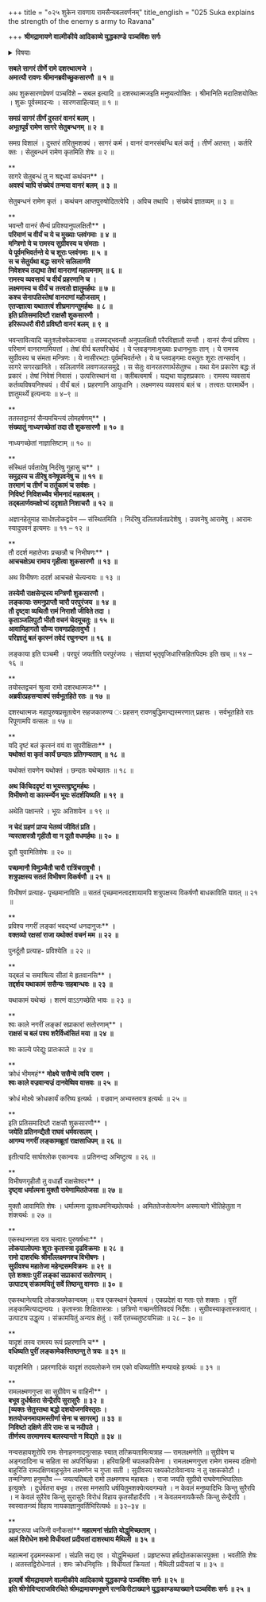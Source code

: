 +++
title = "०२५ शुकेन रावणाय रामसैन्यबलवर्णनम्"
title_english = "025 Suka explains the strength of the enemy s army to Ravana"

+++
**श्रीमद्रामायणे वाल्मीकीये आदिकाव्ये युद्धकाण्डे** **पञ्चविंशः सर्गः**


<details><summary>विषयाः</summary>

विभीषणेन रावणप्रेरणया रामसेनागणनाद्यर्थंप्रहितयोः कपिरूपधारणेनकपिसेना -प्रविष्टयोः शुकसारणनाम्नो राक्षसयोग्रहणेन रामेप्रत्यर्पणम् ॥ १ ॥ स्वप्रार्थनया रावणे संदेशनिवेदनचोदन पूर्वकं राममोचिताभ्यांशुकसारणाभ्यां रावणमेत्य तंप्रति विभीषणकृतस्वग्रहणादिनिवेदनम् ॥ २ ॥ तथा वानरसेनाया अपरिच्छेद्यत्व निवेदन पूर्वकं रामप्रभाववर्णनेनसीताप्रदानपूर्वकं तेनसन्धिविधानम् ॥ ३ ॥

</details>


**सबले सागरं तीर्णे रामे दशरथात्मजे** **।  
अमात्यौ रावणः श्रीमानब्रवीच्छुकसारणौ** **॥** **१** **॥**

अथ शुकसारणप्रेषणं पञ्चविंशे – सबल इत्यादि ॥ दशरथात्मजइति मनुष्यत्वोक्तिः । श्रीमानिति मदातिशयोक्तिः । शुकः पूर्वस्मादन्यः । सारणसाहित्यात् ॥ १ ॥



**समग्रं सागरं तीर्णं दुस्तरं वानरं बलम्** **।  
अभूतपूर्वं रामेण सागरे सेतुबन्धनम्** **॥** **२** **॥**

समग्र विशालं । दुस्तरं तरितुमशक्यं । सागरं कर्म । वानरं वानरसंबन्धि बलं कर्तृ । तीर्णं अतरत् । कर्तरि क्तः । सेतुबन्धनं रामेण कृतमिति शेषः ॥ २ ॥

**  
सागरे सेतुबन्धं तु न श्रद्दध्यां कथंचन** **।  
अवश्यं चापि संख्येयं तन्मया वानरं बलम्** **॥** **३** **॥**

सेतुबन्धनं रामेण कृतं । कथंचन आप्तपुरुषोदितत्वेपि । अपिच तथापि । संख्येयं ज्ञातव्यम् ॥ ३ ॥

**  
भवन्तौ वानरं सैन्यं प्रविश्यानुपलक्षितौ** **।  
परिमाणं च वीर्यं च ये च मुख्याः प्लवंगमाः** **॥** **४** **॥  
मन्त्रिणो ये च रामस्य सुग्रीवस्य च संमताः** **।  
ये पूर्वमभिवर्तन्ते ये च शूराः प्लवंगमाः** **॥** **५** **॥  
स च सेतुर्यथा बद्धः सागरे सलिलार्णवे  
निवेशश्च तद्यथा तेषां वानराणां महात्मनाम्** **॥** **६** **॥  
रामस्य व्यवसायं च वीर्यं प्रहरणानि च** **।  
लक्ष्मणस्य च वीर्यं च** **तत्त्वतो ज्ञातुमर्हथः** **॥** **७** **॥  
कश्च सेनापतिस्तेषां वानराणां महौजसाम्** **।  
एतज्ज्ञात्वा यथातत्त्वं शीघ्रमागन्तुमर्हथः** **॥** **८** **॥  
इति प्रतिसमादिष्टौ राक्षसौ शुकसारणौ** **।  
हरिरूपधरौ वीरौ प्रविष्टौ वानरं बलम्** **॥** **९** **॥**

भवन्तावित्यादि चतुःश्लोक्येकान्वया ॥ तस्माद्भवन्तौ अनुपलक्षितौ परैरविज्ञातौ सन्तौ । वानरं सैन्यं प्रविश्य । परिमाणं वानराणामियत्तां । तेषां वीर्य बलपरिच्छेदं । ये प्लवङ्गमाःमुख्याः प्रधानभूताः तान् । ये रामस्य सुग्रीवस्य च संमता मन्त्रिणः । ये नासीरभटाः पूर्वमभिवर्तन्ते । ये च प्लवङ्गमाः वस्तुतः शूराः तान्सर्वान् । सागरे सगरखानिते । सलिलार्णवे लवणजलसमुद्रे । स सेतुः वानरतरणार्थसेतुश्च । यथा येन प्रकारेण बद्धः तं प्रकारं । तेषां निवेशं निवासं । उत्पत्तिस्थानं वा । क्लीबत्वमार्षं । यद्यथा यादृशप्रकारः । रामस्य व्यवसायं कर्तव्यविषयनिश्चयं । वीर्यं बलं । प्रहरणानि आयुधानि । लक्ष्मणस्य व्यवसायं बलं च । तत्त्वतः पारमार्थेन । ज्ञातुमर्थ्ये इत्यन्वयः ॥ ४–९ ॥

**  
ततस्तद्वानरं सैन्यमचिन्त्यं लोमहर्षणम्** **।  
संख्यातुं नाध्यगच्छेतां तदा तौ शुकसारणौ** **॥** **१०** **॥**

नाध्यगच्छेतां नाज्ञासिष्टाम् ॥ १० ॥

**  
संस्थितं पर्वताग्रेषु निर्दरेषु गुहासु च** **।  
समुद्रस्य च तीरेषु वनेषूपवनेषु च** **॥** **११** **॥  
तरमाणं च तीर्णं च तर्तुकामं च सर्वशः** **।  
निविष्टं निविशच्चैव भीमनादं महाबलम्** **।  
तद्बलार्णवमक्षोभ्यं ददृशाते निशाचरौ ॥** **१२** **॥**

अज्ञानहेतुमाह सार्धश्लोकद्वयेन — संस्थितमिति । निर्दरेषु दलितपर्वतप्रदेशेषु । उपवनेषु आरामेषु । आरामः स्यादुपवनं इत्यमरः ॥ ११ – १२ ॥

**  
तौ ददर्श महातेजाः प्रच्छन्नौ च निभीषणः** **।  
आचचक्षेऽथ रामाय गृहीत्वा शुकसारणौ** **॥** **१३** **॥**

अथ विभीषणः ददर्श आचचक्षे चेत्यन्वयः ॥ १३ ॥



**तस्येमौ राक्षसेन्द्रस्य मन्त्रिणौ शुकसारणौ ।  
लङ्कायाः समनुप्राप्तौ चारौ परपुरंजय** **॥** **१४** **॥  
तौ दृष्ट्वा व्यथितौ रामं निराशौ जीविते तदा** **।  
कृताञ्जलिपुटौ भीतौ वचनं चेदमूचतुः** **॥** **१५** **॥  
आवामिहागतौ सौम्य रावणप्रहितावुभौ** **।  
परिज्ञातुं बलं कृत्स्नं तवेदं रघुनन्दन** **॥** **१६** **॥**

लङ्काया इति पञ्चमी । परपुरं जयतीति परपुरंजयः । संज्ञायां भृतृवृजिधारिसहितपिदमः इति खच् ॥ १४ – १६ ॥

**  
तयोस्तद्वचनं श्रुत्वा रामो दशरथात्मजः** **।  
अब्रवीत्प्रहसन्वाक्यं सर्वभूतहिते रतः** **॥** **१७** **॥**

दशरथात्मजः महापुरुषप्रसूतत्वेन सहजकारुण्य ः प्रहसन् रावणबुद्धिमान्द्यस्मरणात् प्रहासः । सर्वभूतहिते रतः रिपूणामपि वत्सलः ॥ १७ ॥

**  
यदि दृष्टं बलं कृत्स्नं वयं वा सुपरीक्षिताः** **।  
यथोक्तं वा कृतं कार्यं छन्दतः प्रतिगम्यताम्** **॥** **१८** **॥**

यथोक्तं रावणेन यथोक्तं । छन्दतः यथेच्छातः ॥ १८ ॥



**अथ किंचिददृष्टं वा भूयस्तद्द्रष्टुमर्हथः ।  
विभीषणो वा कार्त्स्न्येन भूयः संदर्शयिष्यति ॥** **१९** **॥**

अथेति पक्षान्तरे । भूयः अतिशयेन ॥ १९ ॥



**न चेदं ग्रहणं प्राप्य भेतव्यं जीवितं प्रति ।  
न्यस्तशस्त्रौ गृहीतौ वा न दूतौ वधमर्हथः ॥** **२०** **॥**

दूतौ युवामितिशेषः ॥ २० ॥



**पच्छमानौ विमुञ्चैतौ चारौ रात्रिंचरावुभौ ।  
शत्रुपक्षस्य सततं विभीषण विकर्षणौ ॥** **२१** **॥**

विभीषणं प्रत्याह- पृच्छमानाविति ॥ सततं पृच्छमानत्वदशायामपि शत्रुपक्षस्य विकर्षणौ बाधकाविति यावत् ॥ २१ ॥

**  
प्रविश्य नगरीं लङ्कां भवद्भ्यां धनदानुजः** **।  
वक्तव्यो रक्षसां राजा यथोक्तं वचनं मम** **॥** **२२** **॥**

पुनर्दूतौ प्रत्याह- प्रविश्येति ॥ २२ ॥

**  
यद्बलं च समाश्रित्य सीतां मे हृतवानसि** **।  
तद्दर्शय यथाकामं ससैन्यः सहबान्धवः** **॥** **२३** **॥**

यथाकामं यथेच्छं । शरणं वाऽऽगच्छेति भावः ॥ २३ ॥

**  
श्वः काले नगरीं लङ्कां सप्राकारां सतोरणाम्** **।  
राक्षसं च बलं पश्य शरैर्विध्वंसितं मया** **॥** **२४** **॥**

श्वः काल्ये परेद्युः प्रातःकाले ॥ २४ ॥

**  
क्रोधं भीममहं** **मोक्ष्ये** **ससैन्ये त्वयि** **रावण** **।  
श्वः काले वज्रवान्वज्रं दानवेष्विव वासवः** **॥** **२५** **॥**

क्रोधं मोक्ष्ये क्रोधकार्यं करिष्य इत्यर्थः । वज्रवान् अभ्यस्तवत्र इत्यर्थः ॥ २५ ॥

**  
इति प्रतिसमादिष्टौ राक्षसौ शुकसारणौ** **।  
जयेति प्रतिनन्द्यैतौ राघवं धर्मवत्सलम् ।  
आगम्य नगरीं लङ्कामब्रूतां राक्षसाधिपम्** **॥** **२६** **॥**

इतीत्यादि सार्घश्लोक एकान्वयः ॥ प्रतिनन्द्य अभिष्टुत्य ॥ २६ ॥

**  
विभीषणगृहीतौ तु वधार्हौ राक्षसेश्वर** **।  
दृष्ट्वा धर्मात्मना मुक्तौ रामेणामिततेजसा** **॥** **२७** **॥**

मुक्तौ आवामिति शेषः । धर्मात्मना दूतवधमनिच्छतेत्यर्थः । अमिततेजसेत्यनेन अस्मत्यागे भीतिहेतुता न शंक्त्यर्थः ॥ २७ ॥

**  
एकस्थानगता यत्र चत्वारः पुरुषर्षभाः** **।  
लोकपालोपमाः शूराः कृतास्त्रा दृढविक्रमाः** **॥** **२८** **॥  
रामो दाशरथिः श्रीमाँल्लक्ष्मणश्च विभीषणः** **।  
सुग्रीवश्च महातेजा महेन्द्रसमविक्रमः** **॥** **२९** **॥  
एते शक्ताः पुरीं लङ्कां सप्राकारां सतोरणाम्** **।  
उत्पाट्य् संक्रामयितुं सर्वे तिष्ठन्तु वानराः** **॥** **३०** **॥**

एकस्थानेत्यादि लोकत्रयमेकान्वयम् ॥ यत्र एकस्थानं ऐकमत्यं । एकप्रदेशं वा गताः एते शक्ताः । पुरीं लङ्कामित्याद्यन्वयः । कृतास्त्राः शिक्षितास्त्राः । छत्रिणो गच्छन्तीतिवदयं निर्देशः । सुग्रीवस्याकृतास्त्रत्वात् । उत्पाट्य उद्धृत्य । संक्रामयितुं अन्यत्र क्षेतुं । सर्वे एतच्चतुष्टयभिन्नाः ॥ २८ – ३० ॥

**  
यादृशं तस्य रामस्य रूपं प्रहरणानि च** **।  
वधिष्यति पुरीं लङ्कामेकस्तिष्ठन्तु ते त्रयः** **॥** **३१** **॥**

यादृशमिति । प्रहरणादिकं यादृशं तदवलोकने राम एको वधिष्यतीति मन्यावहे इत्यर्थः ॥ ३१ ॥

**  
रामलक्ष्मणगुप्ता सा सुग्रीवेण च वाहिनी** **।  
बभूव दुर्धर्षतरा** **सेन्द्रैरपि सुरासुरैः** **॥** **३२** **॥  
\[व्यक्तः सेतुस्तथा बद्धो दशयोजनविस्तृतः ।  
शतयोजनमायामस्तीर्णा सेना च सागरम्\] ॥** **३३** **॥  
निविष्टो दक्षिणे तीरे रामः स च नदीपते ।  
तीर्णस्य तरमाणस्य बलस्यान्तो न विद्यते ॥** **३४** **॥**

नन्वसहायशूरोपि रामः सेनाहननादनुत्साहः स्यात् तत्क्रियतामित्यत्राह — रामलक्ष्मणेति ॥ सुग्रीवेण च अङ्गदादिना च सहिता सा अपरिच्छिन्ना । हरिवाहिनी चपलकपिसेना । रामलक्ष्मणगुप्ता रामेण रामस्य दक्षिणो बाहुरिति रामदक्षिणबाहुभूतेन लक्ष्मणेन च गुप्ता सती । सुग्रीवस्य रक्ष्यकोटावेवान्वयः न तु रक्षककोटौ । तन्मन्त्रिणा हनुमतैव — जयत्यतिबलो रामो लक्ष्मणश्च महाबलः । राजा जयति सुग्रीवो राघवेणाभिपालितः इत्युक्तेः । दुर्धर्षतरा बभूव । तरसा मनसापि धर्षयितुमशक्येत्यवगम्यते । न केवलं मनुष्यादिभिः किन्तु सुरैरपि । न केवलं सुरैरेव किन्तु सुरासुरैः विरोधं विहाय कृतसौहार्दैरपि । न केवलमनायकैस्तैः किन्तु सेन्द्रैरपि । स्वस्वातन्त्र्यं विहाय नायकाज्ञानुवर्तिभिरित्यर्थः ॥ ३२–३४ ॥

**  
प्रहृष्टरूपा ध्वजिनी वनौकसां** **महात्मनां संप्रति योद्धुमिच्छताम्** **।  
अलं विरोधेन शमो विधीयतां** **प्रदीयतां दाशरथाय मैथिली** **॥** **३५** **॥**

महात्मनां दृढमनस्कानां । संप्रति सद्य एव । योद्धुमिच्छतां । प्रहृष्टरूपा हर्षद्योतकाकारयुक्ता । भवतीति शेषः । अतस्तद्विरोधेनालं । शमः क्रोधनिवृत्तिः । विधीयतां क्रियतां । मैथिली प्रदीयतां च ॥ ३५ ॥

**इत्यार्षे** **श्रीमद्रामायणे वाल्मीकीये आदिकाव्ये युद्धकाण्डे** **पञ्चविंशः सर्गः ॥ २५** **॥  
इति श्रीगोविन्दराजविरचिते श्रीमद्रामायणभूषणे रत्नकिरीटाख्याने युद्धकाण्डव्याख्याने पञ्चविंशः सर्गः ॥ २५ ॥**
